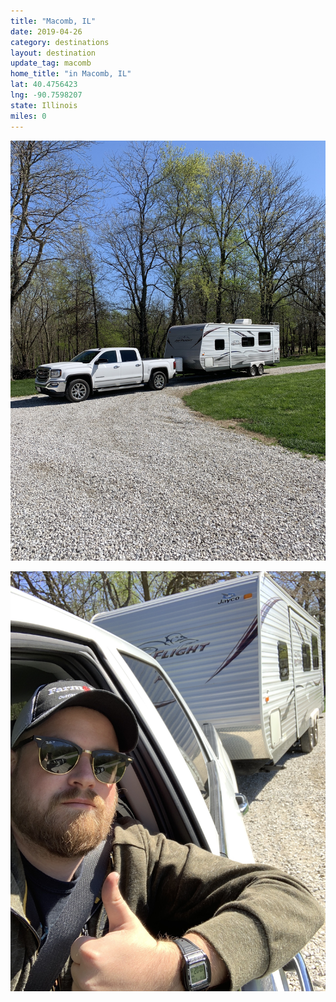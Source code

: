 ```yaml
---
title: "Macomb, IL"
date: 2019-04-26
category: destinations
layout: destination
update_tag: macomb
home_title: "in Macomb, IL"
lat: 40.4756423
lng: -90.7598207
state: Illinois
miles: 0
---
```


![photo1](/assets/img/destinations/illinois/macomb-1.jpg)

![photo2](/assets/img/destinations/illinois/macomb-2.jpg)
